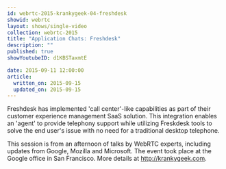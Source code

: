 ```yaml
---
id: webrtc-2015-krankygeek-04-freshdesk
showid: webrtc
layout: shows/single-video
collection: webrtc-2015
title: "Application Chats: Freshdesk"
description: ""
published: true
showYoutubeID: d1KBSTaxmtE

date: 2015-09-11 12:00:00
article:
  written_on: 2015-09-15
  updated_on: 2015-09-15
---
```

Freshdesk has implemented 'call center'-like capabilities as part of their customer experience management SaaS solution. This integration enables an 'agent' to provide telephony support while utilizing Freskdesk tools to solve the end user's issue with no need for a traditional desktop telephone.

This session is from an afternoon of talks by WebRTC experts, including updates from Google, Mozilla and Microsoft. The event took place at the Google office in San Francisco. More details at http://krankygeek.com.

